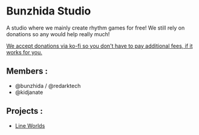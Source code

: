 # Bunzhida Studio
A studio where we mainly create rhythm games for free! We still rely on donations so any would help really much!

[We accept donations via ko-fi so you don't have to pay additional fees, if it works for you.](https://ko-fi/bunzhida)

## Members :
- @bunzhida / @redarktech
- @kidjanate

## Projects :
- [Line Worlds](https://redark-technology.itch.io/line-worlds)
